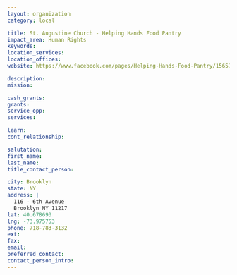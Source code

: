 ```yaml
---
layout: organization
category: local

title: St. Augustine Church - Helping Hands Food Pantry
impact_area: Human Rights
keywords: 
location_services: 
location_offices: 
website: https://www.facebook.com/pages/Helping-Hands-Food-Pantry/156574936148

description: 
mission: 

cash_grants: 
grants: 
service_opp: 
services: 

learn: 
cont_relationship: 

salutation: 
first_name: 
last_name: 
title_contact_person: 

city: Brooklyn
state: NY
address: |
  116 - 6th Avenue    
  Brooklyn NY 11217
lat: 40.678693
lng: -73.975753
phone: 718-783-3132
ext: 
fax: 
email: 
preferred_contact: 
contact_person_intro: 
---
```

